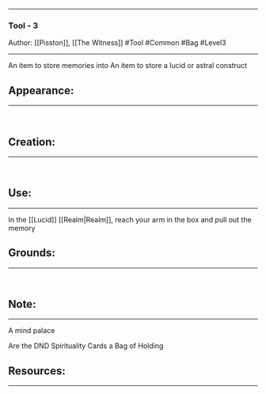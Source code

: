 - - -
### Tool - 3
Author: [[Pisston]], [[The Witness]]
#Tool #Common #Bag #Level3
- - - 
An item to store memories into
An item to store a lucid or astral construct

## Appearance:<br>
- - -

<br>

## Creation: <br>
- - -
<br>

## Use:<br>
- - -
In the [[Lucid]] [[Realm|Realm]], reach your arm in the box and pull out the memory

## Grounds:<br>
- - -
<br>

## Note:
- - - 
A mind palace

Are the DND Spirituality Cards a Bag of Holding

## Resources:
- - -
